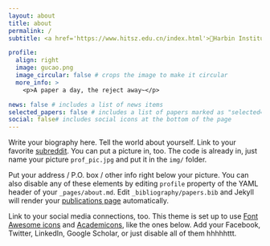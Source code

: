 ```yaml
---
layout: about
title: about
permalink: /
subtitle: <a href='https://www.hitsz.edu.cn/index.html'>🏫Harbin Institute of Technology, Shenzhen</a>. 🎓Master's candidate. 📍Shenzhen, China. 📧darongyang@foxmail.com.

profile:
  align: right
  image: gucao.png
  image_circular: false # crops the image to make it circular
  more_info: >
    <p>A paper a day, the reject away~</p>

news: false # includes a list of news items
selected_papers: false # includes a list of papers marked as "selected={true}"
social: false# includes social icons at the bottom of the page
---
```

Write your biography here. Tell the world about yourself. Link to your favorite [subreddit](http://reddit.com). You can put a picture in, too. The code is already in, just name your picture `prof_pic.jpg` and put it in the `img/` folder.

Put your address / P.O. box / other info right below your picture. You can also disable any of these elements by editing `profile` property of the YAML header of your `_pages/about.md`. Edit `_bibliography/papers.bib` and Jekyll will render your [publications page](/al-folio/publications/) automatically.

Link to your social media connections, too. This theme is set up to use [Font Awesome icons](https://fontawesome.com/) and [Academicons](https://jpswalsh.github.io/academicons/), like the ones below. Add your Facebook, Twitter, LinkedIn, Google Scholar, or just disable all of them hhhhhttt.
